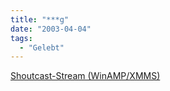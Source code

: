 ```yaml
---
title: "***g"
date: "2003-04-04"
tags:
  - "Gelebt"
---
```


[Shoutcast-Stream (WinAMP/XMMS)](http://www.shoutcast.com/sbin/shoutcast-playlist.pls?rn=283&file=filename.pls "I like that!")
